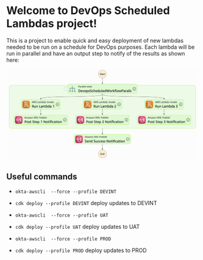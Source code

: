 
# Welcome to DevOps Scheduled Lambdas project!

This is a project to enable quick and easy deployment of new lambdas needed to be run on a schedule for DevOps purposes. Each lambda will be run in parallel and have an output step to notify of the results as shown here:

![Step Function](./images/StepFN.png)



## Useful commands
* `okta-awscli  --force --profile DEVINT`
* `cdk deploy --profile DEVINT`     deploy updates to DEVINT

* `okta-awscli  --force --profile UAT`
* `cdk deploy --profile UAT`        deploy updates to UAT

* `okta-awscli  --force --profile PROD`
* `cdk deploy --profile PROD`       deploy updates to PROD

